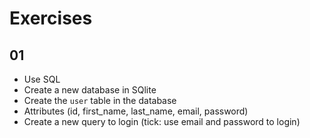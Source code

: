 # Exercises

## 01

- Use SQL
- Create a new database in SQlite
- Create the `user` table in the database
- Attributes (id, first_name, last_name, email, password)
- Create a new query to login (tick: use email and password to login)
